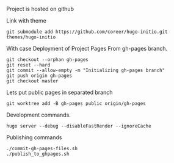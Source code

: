 Project is hosted on github

Link with theme
```
git submodule add https://github.com/coreer/hugo-initio.git themes/hugo-initio
```


With case Deployment of Project Pages From gh-pages branch.

```
git checkout --orphan gh-pages
git reset --hard
git commit --allow-empty -m "Initializing gh-pages branch"
git push origin gh-pages
git checkout master
```

Lets put public pages in separated branch
```
git worktree add -B gh-pages public origin/gh-pages
```

Development commands.
```
hugo server --debug --disableFastRender --ignoreCache
```

Publishing commands
```
./commit-gh-pages-files.sh
./publish_to_ghpages.sh
```